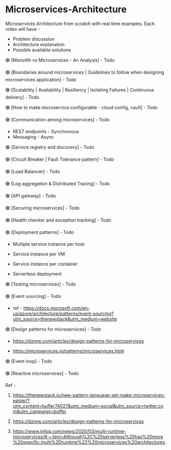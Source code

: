 # Microservices-Architecture
Microservices Architecture from scratch with real time examples.
Each video will have - 

* Problem discussion
* Architecture explanation
* Possible available solutions


🟢 [Monolith vs Microservices - An Analysis] - Todo

🟢 [Boundaries around microservices | Guidelines to follow when designing microservices application] - Todo

🟢 [Scalability | Availability | Resiliency | Isolating Failures | Continuous delivery] - Todo

🟢 [How to make microservice configurable - cloud config, vault] - Todo

🟢 [Communication among microservices] - Todo

* REST endpoints - Synchronous
* Messaging - Async

🟢 [Service registry and discovery] - Todo

🟢 [Circuit Breaker | Fault Tolerance pattern] - Todo

🟢 [Load Balancer] - Todo

🟢 [Log aggregation & Distributed Tracing] - Todo

🟢 [API gateway] - Todo

🟢 [Securing microservices] - Todo

🟢 [Health checker and exception tracking] - Todo

🟢 [Deployment patterns] - Todo

 * Multiple service instance per host
 
 * Service instance per VM
 
 * Service instance per container
 
 * Serverless deployment
 

🟢 [Testing microservices] - Todo

🟢 [Event sourcing] - Todo

* ref - https://docs.microsoft.com/en-us/azure/architecture/patterns/event-sourcing?utm_source=thenewstack&utm_medium=website

🟢 [Design patterns for microservices] - Todo

* https://dzone.com/articles/design-patterns-for-microservices

* https://microservices.io/patterns/microservices.html

🟢 [Event loop] - Todo

🟢 [Reactive microservices] - Todo



Ref -
1. https://thenewstack.io/new-pattern-language-set-make-microservices-easier/?utm_content=buffer74027&utm_medium=social&utm_source=twitter.com&utm_campaign=buffer

2. https://dzone.com/articles/design-patterns-for-microservices

3. https://www.infoq.com/news/2020/03/multi-runtime-microservices/#:~:text=Although%2C%20serverless%20has%20more%20specific,multi%2Druntime%22%20microservices%20architectures.
